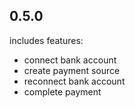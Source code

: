 ## 0.5.0

includes features: 
* connect bank account
* create payment source
* reconnect bank account
* complete payment

